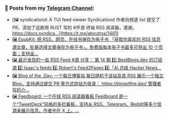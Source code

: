### 📰 Posts from my [Telegram Channel](https://t.me/s/aboutrss):
<!-- BLOG-POST-LIST:START -->
- [🖼 syndicationd: A TUI feed viewer Syndicationd 作者向频道 list 提交了 PR，添加了这款用 RUST 写的 #开源 终端 RSS 阅读器，感谢。 https://docs.syndica...](https://t.me/aboutrss/1461)
- [🖼 EpubKit: 把 RSS、网页、在线书保存为电子书 「获取你喜欢的 RSS 信息源文章，批量选择文章保存为电子书」。免费版每本电子书最多可导出 10 个页面；支持全...](https://t.me/aboutrss/1460)
- [🖼 最近发现的一些 RSS Feed #源 分享： 第 14 期 1️⃣ BestBlogs.dev 的订阅源 2️⃣ Isaac&#39;s feeds 3️⃣ Robert&#39;s Feed2Pages 4️⃣「AI 总结 Hacker News...](https://t.me/aboutrss/1459)
- [🖼 Blog of the .Day: 一个每日博客站 每日随机于该站及其 RSS 展示一个独立 Blog，支持通过提交 PR 等方式供站方收录： https://blogofthe.day/ 管理者写的介...](https://t.me/aboutrss/1458)
- [🖼 Feedboard: 一个在线 RSS 阅读器看板 Feedboard 是一个“TweetDeck”风格的多栏看板，支持从 RSS、Telegram、Reddit等多个信源来展示信息。作者也在 X 上。...](https://t.me/aboutrss/1457)
<!-- BLOG-POST-LIST:END -->

<!--
**AboutRSS/AboutRSS** is a ✨ _special_ ✨ repository because its `README.md` (this file) appears on your GitHub profile.

Here are some ideas to get you started:

- 🔭 I’m currently working on ...
- 🌱 I’m currently learning ...
- 👯 I’m looking to collaborate on ...
- 🤔 I’m looking for help with ...
- 💬 Ask me about ...
- 📫 How to reach me: ...
- 😄 Pronouns: ...
- ⚡ Fun fact: ...
-->
